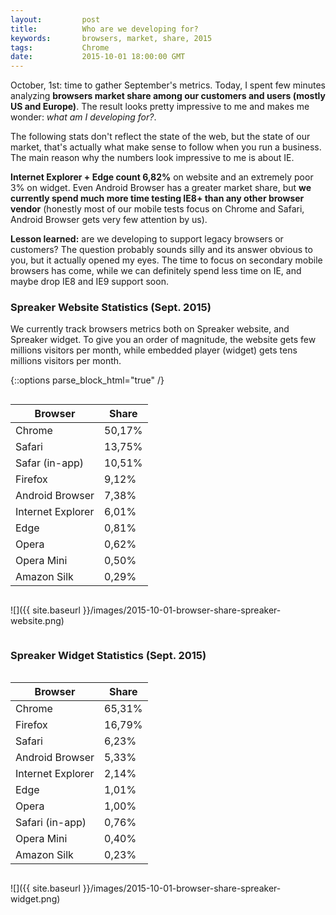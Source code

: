 ```yaml
---
layout:         post
title:          Who are we developing for?
keywords:       browsers, market, share, 2015
tags:           Chrome
date:           2015-10-01 18:00:00 GMT
---
```


October, 1st: time to gather September's metrics. Today, I spent few minutes analyzing **browsers market share among our customers and users (mostly US and Europe)**. The result looks pretty impressive to me and makes me wonder: *what am I developing for?*.

The following stats don't reflect the state of the web, but the state of our market, that's actually what make sense to follow when you run a business. The main reason why the numbers look impressive to me is about IE.

**Internet Explorer + Edge count 6,82%** on website and an extremely poor 3% on widget. Even Android Browser has a greater market share, but **we currently spend much more time testing IE8+ than any other browser vendor** (honestly most of our mobile tests focus on Chrome and Safari, Android Browser gets very few attention by us).

**Lesson learned:** are we developing to support legacy browsers or customers? The question probably sounds silly and its answer obvious to you, but it actually opened my eyes. The time to focus on secondary mobile browsers has come, while we can definitely spend less time on IE, and maybe drop IE8 and IE9 support soon.



### Spreaker Website Statistics (Sept. 2015)

We currently track browsers metrics both on Spreaker website, and Spreaker widget. To give you an order of magnitude, the website gets few millions visitors per month, while embedded player (widget) gets tens millions visitors per month.


{::options parse_block_html="true" /}

<div class="layout_two_columns">
<div class="column">

| Browser           | Share  |
| ----------------- | ------ |
| Chrome            | 50,17% |
| Safari            | 13,75% |
| Safar (in-app)    | 10,51% |
| Firefox           | 9,12%  |
| Android Browser   | 7,38%  |
| Internet Explorer | 6,01%  |
| Edge              | 0,81%  |
| Opera             | 0,62%  |
| Opera Mini        | 0,50%  |
| Amazon Silk       | 0,29%  |

</div>
<div class="column">

![]({{ site.baseurl }}/images/2015-10-01-browser-share-spreaker-website.png)

</div>
</div>



### Spreaker Widget Statistics (Sept. 2015)

<div class="layout_two_columns">
<div class="column">

| Browser           | Share  |
| ----------------- | ------ |
| Chrome            | 65,31% |
| Firefox           | 16,79% |
| Safari            | 6,23%  |
| Android Browser   | 5,33%  |
| Internet Explorer | 2,14%  |
| Edge              | 1,01%  |
| Opera             | 1,00%  |
| Safari (in-app)   | 0,76%  |
| Opera Mini        | 0,40%  |
| Amazon Silk       | 0,23%  |

</div>
<div class="column">

![]({{ site.baseurl }}/images/2015-10-01-browser-share-spreaker-widget.png)

</div>
</div>
